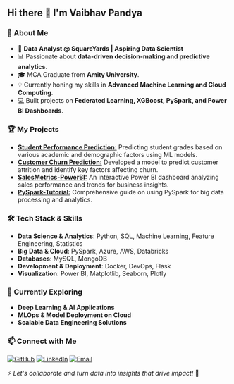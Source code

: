## Hi there 👋 I'm Vaibhav Pandya

### 🚀 About Me
- 🎯 **Data Analyst @ SquareYards | Aspiring Data Scientist**
- 📊 Passionate about **data-driven decision-making and predictive analytics**.
- 🎓 MCA Graduate from **Amity University**.
- 💡 Currently honing my skills in **Advanced Machine Learning and Cloud Computing**.
- 💻 Built projects on **Federated Learning, XGBoost, PySpark, and Power BI Dashboards**.

### 🏆 My Projects
- **[Student Performance Prediction:](https://github.com/vaibhav-pandya/studentperformanceprediction)** Predicting student grades based on various academic and demographic factors using ML models.
- **[Customer Churn Prediction:](https://github.com/vaibhav-pandya/customer-churn-prediction)** Developed a model to predict customer attrition and identify key factors affecting churn.  
- **[SalesMetrics-PowerBI:](https://github.com/vaibhav-pandya/SalesMetrics-PowerBI)** An interactive Power BI dashboard analyzing sales performance and trends for business insights.  
- **[PySpark-Tutorial:](https://github.com/vaibhav-pandya/PySpark-Tutorial)** Comprehensive guide on using PySpark for big data processing and analytics.  
  
### 🛠️ Tech Stack & Skills
- **Data Science & Analytics**: Python, SQL, Machine Learning, Feature Engineering, Statistics
- **Big Data & Cloud**: PySpark, Azure, AWS, Databricks
- **Databases**: MySQL, MongoDB
- **Development & Deployment**: Docker, DevOps, Flask
- **Visualization**: Power BI, Matplotlib, Seaborn, Plotly

### 🌱 Currently Exploring
- **Deep Learning & AI Applications**
- **MLOps & Model Deployment on Cloud**
- **Scalable Data Engineering Solutions**

### 📫 Connect with Me
[![GitHub](https://img.shields.io/badge/GitHub-000?style=for-the-badge&logo=github&logoColor=white)](https://github.com/vaibhav-pandya)
[![LinkedIn](https://img.shields.io/badge/LinkedIn-0077B5?style=for-the-badge&logo=linkedin&logoColor=white)](https://www.linkedin.com/in/vaibhavpandya2903/)
[![Email](https://img.shields.io/badge/Email-D14836?style=for-the-badge&logo=gmail&logoColor=white)](mailto:vaibhavpandya2903@gmail.com)

⚡ *Let's collaborate and turn data into insights that drive impact!* 🚀
